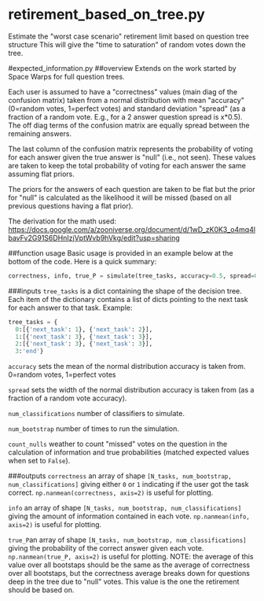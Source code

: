 # retirement_based_on_tree.py
Estimate the "worst case scenario" retirement limit based on question tree structure
This will give the "time to saturation" of random votes down the tree.

#expected_information.py
##overview
Extends on the work started by Space Warps for full question trees.

Each user is assumed to have a "correctness" values (main diag of the confusion matrix) taken from a normal distribution with mean "accuracy" (0=random votes, 1=perfect votes) and standard deviation "spread" (as a fraction of a random vote.  E.g., for a 2 answer question spread is x*0.5).  The off diag terms of the confusion matrix are equally spread between the remaining answers.  

The last column of the confusion matrix represents the probability of voting for each answer given the true answer is "null" (i.e., not seen).  These values are taken to keep the total probability of voting for each answer the same assuming flat priors.

The priors for the answers of each question are taken to be flat but the prior for "null" is calculated as the likelihood it will be missed (based on all previous questions having a flat prior).

The derivation for the math used: https://docs.google.com/a/zooniverse.org/document/d/1wD_zK0K3_o4mq4lbavFv2G91S6DHnIzjVptWvb9hVkg/edit?usp=sharing

##function usage
Basic usage is provided in an example below at the bottom of the code.  Here is a quick summary:

```python
correctness, info, true_P = simulate(tree_tasks, accuracy=0.5, spread=0.1, num_classifications=50, num_bootstrap=1000, count_nulls=False)
```

###inputs
`tree_tasks` is a dict containing the shape of the decision tree. Each item of the dictionary contains a list of dicts pointing to the next task for each answer to that task. Example:
```python
tree_tasks = {
  0:[{'next_task': 1}, {'next_task': 2}],
  1:[{'next_task': 3}, {'next_task': 3}],
  2:[{'next_task': 3}, {'next_task': 3}],
  3:'end'}
```

`accuracy` sets the mean of the normal distribution accuracy is taken from. 0=random votes, 1=perfect votes

`spread` sets the width of the normal distribution accuracy is taken from (as a fraction of a random vote accuracy).

`num_classifications` number of classifiers to simulate.

`num_bootstrap` number of times to run the simulation.

`count_nulls` weather to count "missed" votes on the question in the calculation of information and true probabilities (matched expected values when set to `False`).

###outputs
`correctness` an array of shape `[N_tasks, num_bootstrap, num_classifications]` giving either `0` or `1` indicating if the user got the task correct. `np.nanmean(correctness, axis=2)` is useful for plotting.

`info` an array of shape `[N_tasks, num_bootstrap, num_classifications]` giving the amount of information contained in each vote. `np.nanmean(info, axis=2)` is useful for plotting.

`true_P`an array of shape `[N_tasks, num_bootstrap, num_classifications]` giving the probability of the correct answer given each vote. `np.nanmean(true_P, axis=2)` is useful for plotting. NOTE: the average of this value over all bootstaps should be the same as the average of correctness over all bootstaps, but the correctness average breaks down for questions deep in the tree due to "null" votes.  This value is the one the retirement should be based on.
